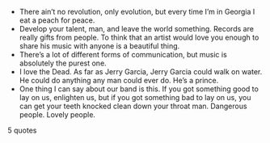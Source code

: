  - There ain’t no revolution, only evolution, but every time I’m in Georgia I eat a peach for peace.
 - Develop your talent, man, and leave the world something. Records are really gifts from people. To think that an artist would love you enough to share his music with anyone is a beautiful thing.
 - There’s a lot of different forms of communication, but music is absolutely the purest one.
 - I love the Dead. As far as Jerry Garcia, Jerry Garcia could walk on water. He could do anything any man could ever do. He’s a prince.
 - One thing I can say about our band is this. If you got something good to lay on us, enlighten us, but if you got something bad to lay on us, you can get your teeth knocked clean down your throat man. Dangerous people. Lovely people.

5 quotes
